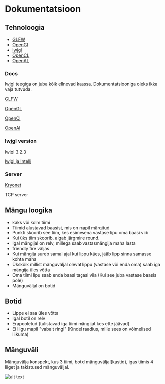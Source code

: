 # Dokumentatsioon

## Tehnoloogia
*  [GLFW](https://www.glfw.org)
*  [OpenGl](https://www.opengl.org)
*  [lwjgl](https://www.lwjgl.org)
*  [OpenCL](https://www.khronos.org/opencl/)
*  [OpenAL](http://www.openal.org)


### Docs

lwjgl teegiga on juba kõik ellnevad kaassa. Dokumentatsiooniga oleks ikka vaja tutvuda.

[GLFW](https://www.glfw.org/documentation.html)

[OpenGL](https://www.opengl.org/documentation/)

[OpenCl](https://www.khronos.org/registry/OpenCL/sdk/1.2/docs/man/xhtml/)

[OpenAl](http://www.openal.org/documentation/)


### lwjgl version


[lwjgl 3.2.3](https://www.lwjgl.org/customize)

[lwjgl ja Intellj](http://wiki.lwjgl.org/wiki/Setting_Up_LWJGL_with_IntelliJ_IDEA.html)


### Server

[Kryonet](https://github.com/EsotericSoftware/kryonet)

TCP server

## Mängu loogika

* kaks või kolm tiimi
* Tiimid alustavad baasist, mis on mapil märgitud
* Punkti skoorib see tiim, kes esimesena vastase lipu oma baasi viib
* Kui üks tiim skoorib, algab järgmine round.
* Igal mängijal on relv, millega saab vastasmängija maha lasta
* friendly fire väljas
* Kui mängija sureb samal ajal kui lippu käes, jääb lipp sinna samasse kohta maha
* Ükskõik millist mänguväljal olevat lippu (vastase või enda oma) saab iga mängija üles võtta
* Oma tiimi lipu saab enda baasi tagasi viia (Kui see juba vastase baasis pole)
* Mänguväljal on botid

## Botid

* Lippe ei saa üles võtta
* Igal botil on relv
* Erapooletud (tulistavad iga tiimi mängijat kes ette jäävad)
* Ei liigu mapil "vabalt ringi" (Kindel raadius, mille sees on võimelised liikuma) 

## Mänguväli

Mänguvälja konspekt, kus 3 tiimi, botid mänguväljal(kastid), igas tiimis 4 liiget ja takistused mänguväljal.

![alt text](https://i.imgur.com/HY8iyZR.png)